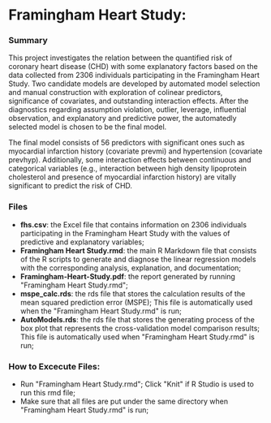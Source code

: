 # Framingham Heart Study:

### Summary
This project investigates the relation between the quantified risk of coronary heart disease (CHD)
with some explanatory factors based on the data collected from 2306 individuals participating in the
Framingham Heart Study. Two candidate models are developed by automated model selection and
manual construction with exploration of colinear predictors, significance of covariates, and outstanding interaction effects. After the diagnostics regarding assumption violation, outlier, leverage, influential observation, and explanatory and predictive power, the automatedly selected model is chosen to be the final model. 

The final model consists of 56 predictors with significant ones such as myocardial infarction history (covariate prevmi) and hypertension (covariate prevhyp). Additionally, some interaction effects between continuous and categorical variables (e.g., interaction between high density lipoprotein
cholesterol and presence of myocardial infarction history) are vitally significant to predict the risk of CHD.


### Files
- **fhs.csv**: the Excel file that contains information on 2306 individuals participating in the Framingham Heart Study with the values of predictive and explanatory variables;
- **Framingham Heart Study.rmd**: the main R Markdown file that consists of the R scripts to generate and diagnose the linear regression models with the corresponding analysis, explanation, and documentation;
- **Framingham-Heart-Study.pdf**: the report generated by running "Framingham Heart Study.rmd";
- **mspe_calc.rds**: the rds file that stores the calculation results of the mean squared prediction error (MSPE); This file is automatically used when the "Framingham Heart Study.rmd" is run;
- **AutoModels.rds**: the rds file that stores the generating process of the box plot that represents the cross-validation model comparison results; This file is automatically used when "Framingham Heart Study.rmd" is run;


### How to Excecute Files:
- Run "Framingham Heart Study.rmd"; Click "Knit" if R Studio is used to run this rmd file;
- Make sure that all files are put under the same directory when "Framingham Heart Study.rmd" is run;
